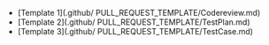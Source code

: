- [Template 1](.github/ PULL_REQUEST_TEMPLATE/Codereview.md)
- [Template 2](.github/ PULL_REQUEST_TEMPLATE/TestPlan.md)
- [Template 3](.github/ PULL_REQUEST_TEMPLATE/TestCase.md)

